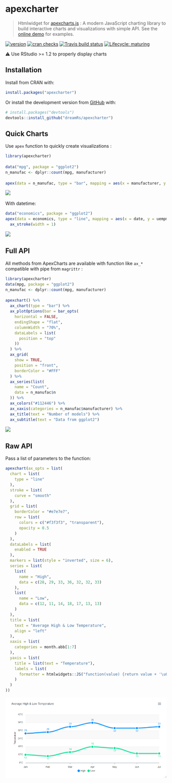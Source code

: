 # apexcharter

> Htmlwidget for [apexcharts.js](https://github.com/apexcharts/apexcharts.js) : A modern JavaScript charting library to build interactive charts and visualizations with simple API. See the [online demo](https://dreamrs.github.io/apexcharter) for examples.

<!-- badges: start -->
[![version](http://www.r-pkg.org/badges/version/apexcharter)](https://CRAN.R-project.org/package=apexcharter)
[![cran checks](https://cranchecks.info/badges/worst/apexcharter)](https://cranchecks.info/pkgs/apexcharter)
[![Travis build status](https://travis-ci.org/dreamRs/apexcharter.svg?branch=master)](https://travis-ci.org/dreamRs/apexcharter)
[![Lifecycle: maturing](https://img.shields.io/badge/lifecycle-maturing-blue.svg)](https://www.tidyverse.org/lifecycle/#maturing)
<!-- badges: end -->


:warning: Use RStudio >= 1.2 to properly display charts



## Installation

Install from CRAN with:

```r
install.packages("apexcharter")
```

Or install the development version from [GitHub](https://github.com/) with:

``` r
# install.packages("devtools")
devtools::install_github("dreamRs/apexcharter")
```



## Quick Charts

Use `apex` function to quickly create visualizations :


```r
library(apexcharter)

data("mpg", package = "ggplot2")
n_manufac <- dplyr::count(mpg, manufacturer)

apex(data = n_manufac, type = "bar", mapping = aes(x = manufacturer, y = n))
```
![](man/figures/apex-bar.png)


With datetime:

```r
data("economics", package = "ggplot2")
apex(data = economics, type = "line", mapping = aes(x = date, y = uempmed)) %>% 
  ax_stroke(width = 1)
```
![](man/figures/apex-line.png)


## Full API

All methods from ApexCharts are available with function like `ax_*` compatible with pipe from `magrittr` :

```r
library(apexcharter)
data(mpg, package = "ggplot2")
n_manufac <- dplyr::count(mpg, manufacturer)

apexchart() %>% 
  ax_chart(type = "bar") %>% 
  ax_plotOptions(bar = bar_opts(
    horizontal = FALSE,
    endingShape = "flat",
    columnWidth = "70%",
    dataLabels = list(
      position = "top"
    ))
  ) %>% 
  ax_grid(
    show = TRUE,
    position = "front",
    borderColor = "#FFF"
  ) %>% 
  ax_series(list(
    name = "Count",
    data = n_manufac$n
  )) %>% 
  ax_colors("#112446") %>% 
  ax_xaxis(categories = n_manufac$manufacturer) %>% 
  ax_title(text = "Number of models") %>% 
  ax_subtitle(text = "Data from ggplot2")
```

![](man/figures/apexcharter-full-bar.png)


## Raw API

Pass a list of parameters to the function:

```r
apexchart(ax_opts = list(
  chart = list(
    type = "line"
  ),
  stroke = list(
    curve = "smooth"
  ),
  grid = list(
    borderColor = "#e7e7e7",
    row = list(
      colors = c("#f3f3f3", "transparent"),
      opacity = 0.5
    )
  ),
  dataLabels = list(
    enabled = TRUE
  ),
  markers = list(style = "inverted", size = 6),
  series = list(
    list(
      name = "High",
      data = c(28, 29, 33, 36, 32, 32, 33)
    ),
    list(
      name = "Low",
      data = c(12, 11, 14, 18, 17, 13, 13)
    )
  ),
  title = list(
    text = "Average High & Low Temperature",
    align = "left"
  ),
  xaxis = list(
    categories = month.abb[1:7]
  ),
  yaxis = list(
    title = list(text = "Temperature"),
    labels = list(
      formatter = htmlwidgets::JS("function(value) {return value + '\u00b0C';}")
    )
  )
))
```

![](man/figures/raw-api.png)

